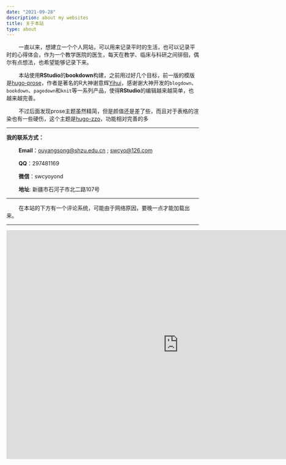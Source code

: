 ```yaml
---
date: "2021-09-28"
description: about my websites
title: 关于本站
type: about
---
```


   一直以来，想建立一个个人网站，可以用来记录平时的生活，也可以记录平时的心得体会，作为一个教学医院的医生，每天在教学、临床与科研之间徘徊，偶尔有点想法，也希望能够记录下来。

   本站使用**RStudio**的**bookdown**构建，之前用过好几个目标，前一版的模版是[hugo-prose](https://github.com/yihui/hugo-prose/)，作者是著名的R大神谢意辉[Yihui](https://yihui.org/)，感谢谢大神开发的`blogdown`、`bookdown`、`pagedown`和`knit`等一系列产品，使得**RStudio**的编辑越来越简单，也越来越完善。

   不过后面发现prose主题虽然精简，但是颜值还是差了些，而且对于表格的渲染也有一些硬伤，这个主题是[hugo-zzo](https://github.com/zzossig/hugo-theme-zzo)，功能相对完善的多

------------------------------------------------------------------------

**我的联系方式：**

   **Email**：[ouyangsong\@shzu.edu.cn](mailto:ouyangsong@shzu.edu.cn "教育邮箱") ; [swcyo\@126.com](mailto:swcyo@126.com "常用邮箱")

   **QQ**：297481169

   **微信**：swcyoyond

   **地址**: 新疆市石河子市北二路107号

------------------------------------------------------------------------

   在本站的下方有一个评论系统，可能由于网络原因，要晚一点才能加载出来。

------------------------------------------------------------------------

<iframe src="https://map.baidu.com/@9580947.21,5482645.55,19z" width="900" height="600" frameborder="0" style="border:0">

</iframe>
